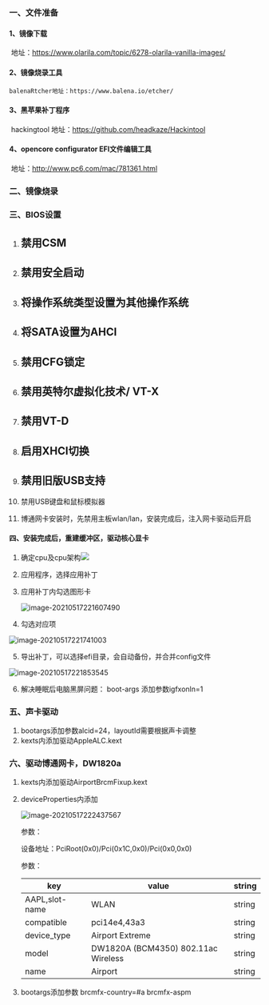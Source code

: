 ### 一、文件准备

#### 1、镜像下载

​	地址：https://www.olarila.com/topic/6278-olarila-vanilla-images/

#### 2、镜像烧录工具

 	balenaRtcher地址：https://www.balena.io/etcher/

#### 3、黑苹果补丁程序

​	hackingtool 地址：https://github.com/headkaze/Hackintool

#### 4、opencore configurator  EFI文件编辑工具

​	地址：http://www.pc6.com/mac/781361.html

### 二、镜像烧录

### 三、BIOS设置

1. ## 禁用CSM

2. ## 禁用安全启动

3. ## 将操作系统类型设置为其他操作系统

4. ## 将SATA设置为AHCI

5. ## 禁用CFG锁定

6. ## 禁用英特尔虚拟化技术/ VT-X

7. ## 禁用VT-D

8. ## 启用XHCI切换

9. ## 禁用旧版USB支持

10. 禁用USB键盘和鼠标模拟器

11. 博通网卡安装时，先禁用主板wlan/lan，安装完成后，注入网卡驱动后开启

#### 四、安装完成后，重建缓冲区，驱动核心显卡

1. 确定cpu及cpu架构![](https://raw.githubusercontent.com/Licarlos/note/master/img/image-20210517221356358.png)

2. 应用程序，选择应用补丁

3. 应用补丁内勾选图形卡

   ![image-20210517221607490](https://raw.githubusercontent.com/Licarlos/note/master/img/image-20210517221607490.png)

4. 勾选对应项

![image-20210517221741003](https://raw.githubusercontent.com/Licarlos/note/master/img/image-20210517221741003.png)

5. 导出补丁，可以选择efi目录，会自动备份，并合并config文件

![image-20210517221853545](https://raw.githubusercontent.com/Licarlos/note/master/img/image-20210517221853545.png)

6. 解决睡眠后电脑黑屏问题： boot-args 添加参数igfxonln=1 

### 五、声卡驱动

1.  bootargs添加参数alcid=24，layoutId需要根据声卡调整
2. kexts内添加驱动AppleALC.kext

### 六、驱动博通网卡，DW1820a

1. kexts内添加驱动AirportBrcmFixup.kext

2. deviceProperties内添加

   ![image-20210517222437567](https://raw.githubusercontent.com/Licarlos/note/master/img/image-20210517222437567.png)

   参数：

   设备地址：PciRoot(0x0)/Pci(0x1C,0x0)/Pci(0x0,0x0)

   参数：

   | key            | value                               | string |
   | -------------- | ----------------------------------- | ------ |
   | AAPL,slot-name | WLAN                                | string |
   | compatible     | pci14e4,43a3                        | string |
   | device_type    | Airport Extreme                     | string |
   | model          | DW1820A (BCM4350) 802.11ac Wireless | string |
   | name           | Airport                             | string |

   

3. bootargs添加参数 brcmfx-country=#a brcmfx-aspm